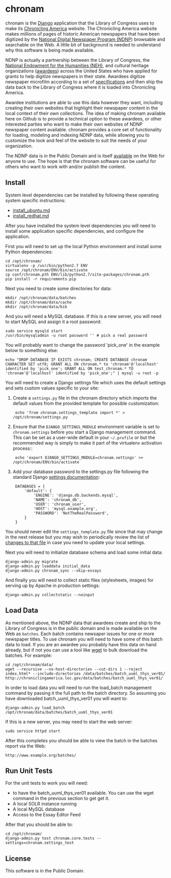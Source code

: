 chronam
=======

chronam is the [Django](http://djangoproject.com) application that the 
Library of Congress uses to make its 
[Chronicling America](http://chroniclingamerica.loc.gov) website.
The Chronicling America website makes millions of pages of historic American 
newspapers that have been digitized by the 
[National Digital Newspaper Program (NDNP)](http://www.loc.gov/ndnp/) 
browsable and searchable on the Web. A little bit of background is needed to 
understand why this software is being made available.

NDNP is actually a partnership between the Library of Congress, the 
[National Endowment for the Humanities (NEH)](http://www.neh.gov), and 
cultural heritage organizations
([awardees](http://chroniclingamerica.loc.gov/awardees/)) across the 
United States who have applied for grants to help digitize newspapers 
in their state. Awardees digitize newspaper microfilm according 
to a set of [specifications](http://www.loc.gov/ndnp/guidelines/)
and then ship the data back to the Library of Congress where it is 
loaded into Chronicling America. 

Awardee institutions are able to use this data however
they want, including creating their own websites that highlight their 
newspaper content in the local context of their own collections. The idea of
making chronam available here on Github is to provide a technical option to 
these awardees, or other interested parties who want to make their own websites 
of NDNP newspaper content available. chronam provides a core set of functionality 
for loading, modeling and indexing NDNP data, while allowing you to customize 
the look and feel of the website to suit the needs of your organization. 

The NDNP data is in the Public Domain and is itself [available](http://chroniclingamerica.loc.gov/data/batches/)
on the Web for anyone to use. The hope is that the chronam software can be
useful for others who want to work with and/or publish the content.

Install
-------

System level dependencies can be installed by following these operating system 
specific instructions:

* [install_ubuntu.md](https://github.com/LibraryOfCongress/chronam/blob/master/install_ubuntu.md)
* [install_redhat.md](https://github.com/LibraryOfCongress/chronam/blob/master/install_redhat.md)

After you have installed the system level dependencies you will need to 
install some application specific dependencies, and configure the application.

First you will need to set up the local Python environment and install some
Python dependencies:

    cd /opt/chronam/
    virtualenv -p /usr/bin/python2.7 ENV
    source /opt/chronam/ENV/bin/activate
    cp conf/chronam.pth ENV/lib/python2.7/site-packages/chronam.pth
    pip install -r requirements.pip

Next you need to create some directories for data:

    mkdir /opt/chronam/data/batches
    mkdir /opt/chronam/data/cache
    mkdir /opt/chronam/data/bib

And you will need a MySQL database. If this is a new server, you will need to
start MySQL and assign it a root password:

    sudo service mysqld start
    /usr/bin/mysqladmin -u root password '' # pick a real password

You will probably want to change the password 'pick_one' in the example below
to something else:

    echo "DROP DATABASE IF EXISTS chronam; CREATE DATABASE chronam CHARACTER SET utf8; GRANT ALL ON chronam.* to 'chronam'@'localhost' identified by 'pick_one'; GRANT ALL ON test_chronam.* TO 'chronam'@'localhost' identified by 'pick_one';" | mysql -u root -p

You will need to create a Django settings file which uses the default settings
and sets custom values specific to your site:

1. Create a `settings.py` file in the chronam directory which imports the default values
   from the provided template for possible customization:

        echo 'from chronam.settings_template import *' > /opt/chronam/settings.py

1. Ensure that the `DJANGO_SETTINGS_MODULE` environment variable is set to
   `chronam.settings` before you start a Django management command. This can be
   set as a user-wide default in your `~/.profile` or but the recommended way is
   simply to make it part of the virtualenv activation process::

        echo 'export DJANGO_SETTINGS_MODULE=chronam.settings' >> /opt/chronam/ENV/bin/activate

1. Add your database password to the settings.py file following the standard
   Django [settings documentation](https://docs.djangoproject.com/en/1.8/ref/settings/#databases):

        DATABASES = {
            'default': {
                'ENGINE': 'django.db.backends.mysql',
                'NAME': 'chronam_db',
                'USER': 'chronam_user',
                'HOST': 'mysql.example.org',
                'PASSWORD': 'NotTheRealPassword',
            }
        }

You should never edit the `settings_template.py` file since that may change in
the next release but you may wish to periodically review the list of
[changes to that file](https://github.com/LibraryOfCongress/chronam/commits/master/settings_template.py)
in case you need to update your local settings.

Next you will need to initialize database schema and load some initial data:

    django-admin.py migrate
    django-admin.py loaddata initial_data
    django-admin.py chronam_sync --skip-essays

And finally you will need to collect static files (stylesheets, images) 
for serving up by Apache in production settings:

    django-admin.py collectstatic --noinput

Load Data
--------

As mentioned above, the NDNP data that awardees create and ship to the Library
of Congress is in the public domain and is made available on the Web as 
`batches`. Each batch contains newsaper issues for one or more newspaper 
titles. To use chronam you will need to have some of this batch data to load. If
you are an awardee you probably have this data on hand already, but if not
you can use a tool like [wget](http://www.gnu.org/software/wget/) to bulk 
download the batches. For example:

    cd /opt/chronam/data/
    wget --recursive --no-host-directories --cut-dirs 1 --reject index.html* --include-directories /data/batches/batch_uuml_thys_ver01/ http://chroniclingamerica.loc.gov/data/batches/batch_uuml_thys_ver01/

In order to load data you will need to run the load_batch management command by
passing it the full path to the batch directory. So assuming you have downloaded
batch_uuml_thys_ver01 you will want to:

    django-admin.py load_batch /opt/chronam/data/batches/batch_uuml_thys_ver01

If this is a new server, you may need to start the web server:

    sudo service httpd start

After this completes you should be able to view the batch in the batches report
via the Web:

    http://www.example.org/batches/

Run Unit Tests
--------------

For the unit tests to work you will need:
* to have the batch_uuml_thys_ver01 available. You can use the wget command in the previous section to get get it.
* A local SOLR instance running
* A local MySQL database
* Access to the Essay Editor Feed

After that you should be able to:

    cd /opt/chronam/
    django-admin.py test chronam.core.tests --settings=chronam.settings_test

License
-------

This software is in the Public Domain.
